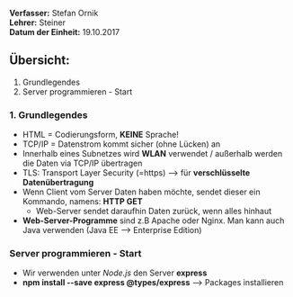 **Verfasser:** Stefan Ornik   
**Lehrer:** Steiner   
**Datum der Einheit:** 19.10.2017
   
## Übersicht: 

1. Grundlegendes
2. Server programmieren - Start


### 1. Grundlegendes

-   HTML = Codierungsform, **KEINE** Sprache!
-   TCP/IP = Datenstrom kommt sicher (ohne Lücken) an
-   Innerhalb eines Subnetzes wird **WLAN** verwendet / außerhalb werden die Daten via TCP/IP übertragen
-   TLS: Transport Layer Security (=https) --> für **verschlüsselte Datenübertragung**
-   Wenn Client vom Server Daten haben möchte, sendet dieser ein Kommando, namens: **HTTP GET**
     - Web-Server sendet daraufhin Daten zurück, wenn alles hinhaut
-   **Web-Server-Programme** sind z.B Apache oder Nginx. Man kann auch Java verwenden (Java EE --> Enterprise Edition)

### Server programmieren - Start
-   Wir verwenden unter _Node.js_ den Server **express**
-   **npm install --save express @types/express** --> Packages installieren
